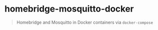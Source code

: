 # homebridge-mosquitto-docker

> Homebridge and Mosquitto in Docker containers via `docker-compose`
